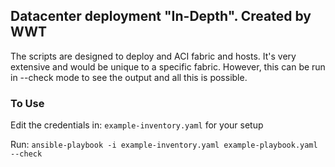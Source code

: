 ## Datacenter deployment "In-Depth". Created by WWT

The scripts are designed to deploy and ACI fabric and hosts. It's very extensive and would be unique to a specific fabric. However, this can be run in --check mode to see the output and all this is possible.

### To Use

Edit the credentials in: `example-inventory.yaml` for your setup

Run: `ansible-playbook -i example-inventory.yaml example-playbook.yaml --check`
